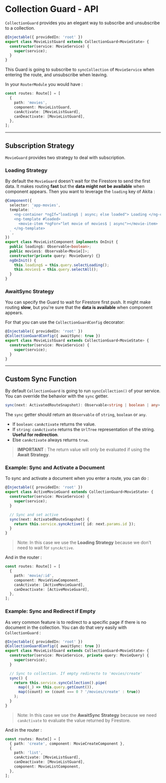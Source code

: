 # Collection Guard - API

`CollectionGuard` provides you an elegant way to subscribe and unsubscribe to a collection.

```typescript
@Injectable({ providedIn: 'root' })
export class MovieListGuard extends CollectionGuard<MovieState> {
  constructor(service: MovieService) {
    super(service);
  }
}
```

This Guard is going to subscribe to `syncCollection` of `MovieService` when entering the route, and unsubscribe when leaving.

In your `RouterModule` you would have :

```typescript
const routes: Route[] = [
  {
    path: 'movies',
    component: MovieListGuard,
    canActivate: [MovieListGuard],
    canDeactivate: [MovieListGuard],
  },
];
```

---

## Subscription Strategy

`MovieGuard` provides two strategy to deal with subscription.

### Loading Strategy

By default the `MovieGuard` doesn't wait for the Firestore to send the first data. It makes routing **fast** but the **data might not be available** when component appears. Then you want to leverage the `loading` key of Akita :

```typescript
@Component({
  selector: 'app-movies',
  template: `
    <ng-container *ngIf="loading$ | async; else loaded"> Loading </ng-container>
    <ng-template #loaded>
      <movie-item *ngFor="let movie of movies$ | async"></movie-item>
    </ng-template>
  `,
})
export class MovieListComponent implements OnInit {
  public loading$: Observable<boolean>;
  public movies$: Observable<Movie[]>;
  constructor(private query: MovieQuery) {}
  ngOnInit() {
    this.loading$ = this.query.selectLoading();
    this.movies$ = this.query.selectAll();
  }
}
```

### AwaitSync Strategy

You can specify the Guard to wait for Firestore first push. It might make routing **slow**, but you're sure that the **data is available** when component appears.

For that you can use the `CollectionGuardConfig` decorator:

```typescript
@Injectable({ providedIn: 'root' })
@CollectionGuardConfig({ awaitSync: true })
export class MovieListGuard extends CollectionGuard<MovieState> {
  constructor(service: MovieService) {
    super(service);
  }
}
```

---

## Custom Sync Function

By default `CollectionGuard` is going to run `syncCollection()` of your service. You can override the behavior with the `sync` getter.

```typescript
sync(next: ActivatedRouteSnapshot): Observable<string | boolean | any>
```

The `sync` getter should return an `Observable` of `string`, `boolean` or `any`.

- If `boolean`: `canActivate` returns the value.
- If `string`: `canActivate` returns the `UrlTree` representation of the string. **Useful for redirection**.
- Else `canActivate` always returns `true`.

> **IMPORTANT** : The return value will only be evaluated if using the **Await Strategy**.

### Example: Sync and Activate a Document

To sync and activate a document when you enter a route, you can do :

```typescript
@Injectable({ providedIn: 'root' })
export class ActiveMovieGuard extends CollectionGuard<MovieState> {
  constructor(service: MovieService) {
    super(service);
  }

  // Sync and set active
  sync(next: ActivatedRouteSnapshot) {
    return this.service.syncActive({ id: next.params.id });
  }
}
```

> Note: In this case we use the **Loading Strategy** because we don't need to wait for `syncActive`.

And in the router :

```typescript
const routes: Route[] = [
  {
    path: 'movie/:id',
    component: MovieViewComponent,
    canActivate: [ActiveMovieGuard],
    canDeactivate: [ActiveMovieGuard],
  },
];
```

### Example: Sync and Redirect if Empty

As very common feature is to redirect to a specific page if there is no document in the collection. You can do that very easily with `CollectionGuard` :

```typescript
@Injectable({ providedIn: 'root' })
@CollectionGuardConfig({ awaitSync: true })
export class MovieListGuard extends CollectionGuard<MovieState> {
  constructor(service: MovieService, private query: MovieQuery) {
    super(service);
  }

  // Sync to collection. If empty redirecto to 'movies/create'
  sync() {
    return this.service.syncCollection().pipe(
      map((_) => this.query.getCount()),
      map((count) => (count === 0 ? '/movies/create' : true))
    );
  }
}
```

> Note: In this case we use the **AwaitSync Strategy** because we need `canActivate` to evaluate the value returned by Firestore.

And in the router :

```typescript
const routes: Route[] = [
  { path: 'create', component: MovieCreateComponent },
  {
    path: 'list',
    canActivate: [MovieListGuard],
    canDeactivate: [MovieListGuard],
    component: MovieListComponent,
  },
];
```
